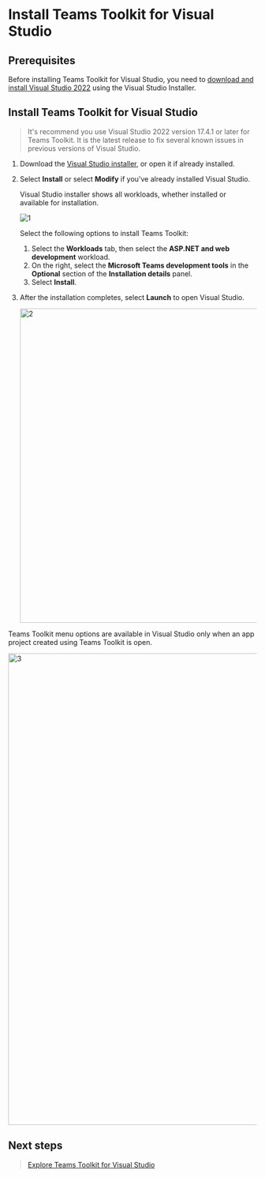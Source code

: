 # Install Teams Toolkit for Visual Studio

## Prerequisites

Before installing Teams Toolkit for Visual Studio, you need to [download and install Visual Studio 2022](https://aka.ms/VSDownload) using the Visual Studio Installer.

## Install Teams Toolkit for Visual Studio

   > It's recommend you use Visual Studio 2022 version 17.4.1 or later for Teams Toolkit. It is the latest release to fix several known issues in previous versions of Visual Studio.

1. Download the [Visual Studio installer](https://aka.ms/VSDownload), or open it if already installed.
1. Select **Install** or select **Modify** if you've already installed Visual Studio.

   Visual Studio installer shows all workloads, whether installed or available for installation.
    
    ![1](https://github.com/microsoft/hack-together-teams/assets/36196437/08d6272e-3f55-4e2c-a8b3-76e352f7c6c5)

   Select the following options to install Teams Toolkit:
   1. Select the **Workloads** tab, then select the **ASP.NET and web development** workload.
   1. On the right, select the **Microsoft Teams development tools** in the **Optional** section of the **Installation details** panel.
   1. Select **Install**.

1. After the installation completes, select **Launch** to open Visual Studio.

   <img width="637" alt="2" src="https://github.com/microsoft/hack-together-teams/assets/36196437/154883dc-cdf3-48e4-947d-7721f5d5bb1f">

Teams Toolkit menu options are available in Visual Studio only when an app project created using Teams Toolkit is open.

   <img width="956" alt="3" src="https://github.com/microsoft/hack-together-teams/assets/36196437/af3d2a34-295c-4a5b-abd2-2da79d69ab79">


## Next steps

> [Explore Teams Toolkit for Visual Studio](https://learn.microsoft.com/en-us/microsoftteams/platform/toolkit/install-teams-toolkit?tabs=vscode&pivots=visual-studio)
